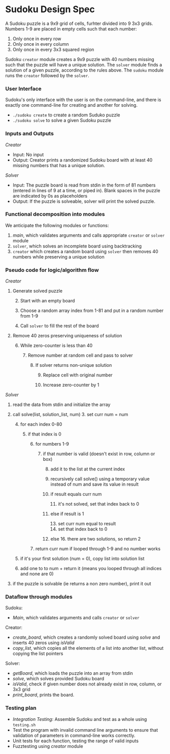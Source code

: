 # Sudoku Design Spec
A Sudoku puzzle is a 9x9 grid of cells, furhter divided into 9 3x3 grids.  Numbers 1-9 are placed in empty cells such that each number:

1. Only once in every row
2. Only once in every column
3. Only once in every 3x3 squared region

Sudoku `creator` module creates a 9x9 puzzle with 40 numbers missing such that the puzzle will have a unique solution.  The `solver` module finds a solution of a given puzzle, according to the rules above. The `sudoku` module runs the `creator` followed by the `solver`.


### User Interface
Sudoku's only interface with the user is on the command-line, and there is exactly one command-line for creating and another for solving.

* `./sudoku create` to create a random Suduko puzzle
* `./sudoku solve` to solve a given Sudoku puzzle


### Inputs and Outputs
*Creator*

* Input: No input
* Output: Creator prints a randomized Sudoku board with at least 40 missing numbers that has a unique solution.

*Solver*

* Input: The puzzle board is read from stdin in the form of 81 numbers (entered in lines of 9 at a time, or piped in). Blank spaces in the puzzle are indicated by 0s as placeholders
* Output: If the puzzle is solveable, solver will print the solved puzzle.


### Functional decomposition into modules
We anticipate the following modules or functions:

1. *main*, which validates arguments and calls appropriate `creator` or `solver` module
2. `solver`, which solves an incomplete board using backtracking
3. `creator` which creates a random board using `solver` then removes 40 numbers while preserving a unique solution


### Pseudo code for logic/algorithm flow
*Creator*

1. Generate solved puzzle

    2. Start with an empty board
    
    3. Choose a random array index from 1-81 and put in a random number from 1-9
    
    4. Call `solver` to fill the rest of the board
    
5. Remove 40 zeros preserving uniqueness of solution

    6. While zero-counter is less than 40
    
        7. Remove number at random cell and pass to solver
	
            8. If solver returns non-unique solution
	    
	            9. Replace cell with original number
		    
                10. Increase zero-counter by 1


*Solver*

1. read the data from stdin and initialize the array

2. call solve(list, solution_list, num)
	3. set curr num = num

	4. for each index 0-80
	
		5. if that index is 0
		
			6. for numbers 1-9
			
				7. if that number is valid (doesn't exist in row, column or box)
				
					8. add it to the list at the current index

					9. recursively call solve() using a temporary value instead of num and save its value in result
					
					10. if result equals curr num
					
						11. it's not solved, set that index back to 0 
						
					12. else if result is 1
					
						13. set curr num equal to result
						14. set that index back to 0
					15. else
						16. there are two solutions, so return 2
						
			17. return curr num if looped through 1-9 and no number works
			
	18. if it's your first solution (num = 0), copy list into solution list 
	19. add one to to num  + return it (means you looped through all indices and none are 0)
	
20. if the puzzle is solvable (ie returns a non zero number), print it out




### Dataflow through modules
Sudoku: 

*  *Main*, which validates arguments and calls `creator` or `solver`

Creator:

* *create_board*, which creates a randomly solved board using *solve* and inserts 40 zeros using *isValid*
* *copy_list*, which copies all the elements of a list into another list, without copying the list pointers

Solver:

* *getBoard*, which loads the puzzle into an array from stdin
* *solve*, which solves provided Sudoku board
* *isValid*, check if given number does not already exist in row, column, or 3x3 grid
* *print_board*, prints the board.


### Testing plan

* *Integration Testing*: Assemble Sudoku and test as a whole using `testing.sh`
* Test the program with invalid command line arguments to ensure that validation of parameters in command-line works correctly.
* Unit tests for each function, testing the range of valid inputs
* Fuzztesting using *creator* module 
